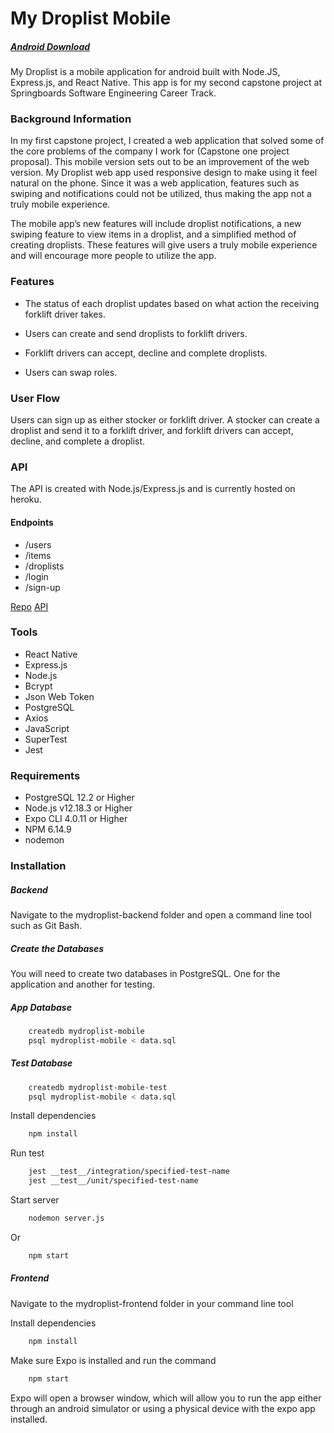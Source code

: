 # <b>My Droplist Mobile</b>

##### [Android Download](https://play.google.com/store/apps/details?id=com.treyvionjohnson.mydroplist)

My Droplist is a mobile application for android built with Node.JS, Express.js, and React Native. This app is for my second capstone project at Springboards Software Engineering Career Track.

### Background Information

In my first capstone project, I created a web application that solved some of the core problems of the company I work for (Capstone one project proposal). This mobile version sets out to be an improvement of the web version. My Droplist web app used responsive design to make using it feel natural on the phone. Since it was a web application, features such as swiping and notifications could not be utilized, thus making the app not a truly mobile experience.

The mobile app’s new features will include droplist notifications, a new swiping feature to view items in a droplist, and a simplified method of creating droplists. These features will give users a truly mobile experience and will encourage more people to utilize the app.

### Features

- The status of each droplist updates based on what action the receiving forklift driver takes.

- Users can create and send droplists to forklift drivers.

- Forklift drivers can accept, decline and complete droplists.

- Users can swap roles.

### User Flow

Users can sign up as either stocker or forklift driver. A stocker can create a droplist and send it to a forklift driver, and forklift drivers can accept, decline, and complete a droplist.

### API

The API is created with Node.js/Express.js and is currently hosted on heroku.

#### Endpoints

- /users
- /items
- /droplists
- /login
- /sign-up

[Repo](https://github.com/treyarte/capstone-two/tree/master/mydroplist-backend)
[API](https://mydroplistmobile.herokuapp.com/)

### Tools

- React Native
- Express.js
- Node.js
- Bcrypt
- Json Web Token
- PostgreSQL
- Axios
- JavaScript
- SuperTest
- Jest

### Requirements

- PostgreSQL 12.2 or Higher
- Node.js v12.18.3 or Higher
- Expo CLI 4.0.11 or Higher
- NPM 6.14.9
- nodemon

### Installation

##### Backend

Navigate to the mydroplist-backend folder and open a command line tool such as Git Bash.

##### Create the Databases

You will need to create two databases in PostgreSQL. One for the application and another for testing.

##### App Database

```sh
    createdb mydroplist-mobile
    psql mydroplist-mobile < data.sql
```

##### Test Database

```sh
    createdb mydroplist-mobile-test
    psql mydroplist-mobile < data.sql
```

Install dependencies

```sh
    npm install
```

Run test

```sh
    jest __test__/integration/specified-test-name
    jest __test__/unit/specified-test-name
```

Start server

```sh
    nodemon server.js
```

Or

```sh
    npm start
```

##### Frontend

Navigate to the mydroplist-frontend folder in your command line tool

Install dependencies

```sh
    npm install
```

Make sure Expo is installed and run the command

```sh
    npm start
```

Expo will open a browser window, which will allow you to run the app either through an android simulator or using a physical device with the expo app installed.
